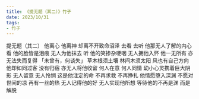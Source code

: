 ```yaml
---
title: 《提无题（其二）》竹子
date: 2023/10/31
tags:
- 竹子
---
```

提无题（其二）
他离心
他离神
却离不开致命沼泽
去看
去听
他那无人了解的内心
看
他的脸皆是泪痕
无人为他抹去
听
他的笑掺杂哽咽
无人拥他入怀
他一无所有
亦无法失而复得
「未曾有，何谈失」
草木根须土壤
林间木须太阳
风也有自己方向
他却如同过客
没有归宿
亦无人将他收留
何人在意
何人同情
幼小心灵携着巨大阴影
无人留意
无人怜悯
这是他注定的命
不再求救
不再挣扎
他情愿堕入深渊
不愿对世间的凉
再有一丝的热
无人记得他的好
无人实现他所想
等待他的不再是渊
而是解脱
